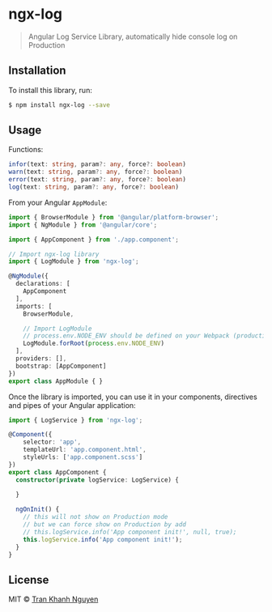 # ngx-log
> Angular Log Service Library, automatically hide console log on Production

## Installation

To install this library, run:

```bash
$ npm install ngx-log --save
```

## Usage

Functions:

```typescript
infor(text: string, param?: any, force?: boolean)
warn(text: string, param?: any, force?: boolean)
error(text: string, param?: any, force?: boolean)
log(text: string, param?: any, force?: boolean)
```

From your Angular `AppModule`:

```typescript
import { BrowserModule } from '@angular/platform-browser';
import { NgModule } from '@angular/core';

import { AppComponent } from './app.component';

// Import ngx-log library
import { LogModule } from 'ngx-log';

@NgModule({
  declarations: [
    AppComponent
  ],
  imports: [
    BrowserModule,

    // Import LogModule 
    // process.env.NODE_ENV should be defined on your Webpack (production/development/test)
    LogModule.forRoot(process.env.NODE_ENV)
  ],
  providers: [],
  bootstrap: [AppComponent]
})
export class AppModule { }
```

Once the library is imported, you can use it in your components, directives and pipes of your Angular application:

```typescript
import { LogService } from 'ngx-log';

@Component({
	selector: 'app',
	templateUrl: 'app.component.html',
	styleUrls: ['app.component.scss']
})
export class AppComponent {
  constructor(private logService: LogService) {
    
  }

  ngOnInit() {
    // this will not show on Production mode
    // but we can force show on Production by add
    // this.logService.info('App component init!', null, true);
    this.logService.info('App component init!');
  }
}
```

## License

MIT © [Tran Khanh Nguyen](https://nguyentr.com)
